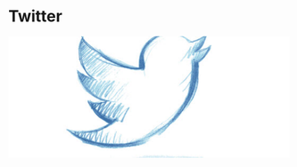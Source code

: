 
# Twitter


![](https://raw.githubusercontent.com/catedu/soportes-informaticos-profesorado/master/img/twitter-timeline.jpg)

